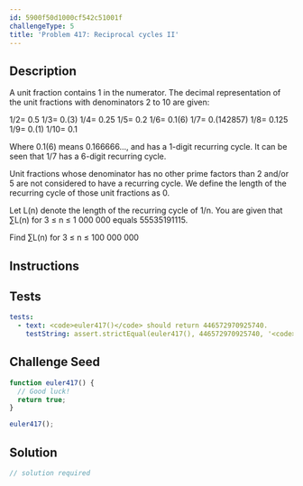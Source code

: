 ```yaml
---
id: 5900f50d1000cf542c51001f
challengeType: 5
title: 'Problem 417: Reciprocal cycles II'
---
```


## Description
<section id='description'>
A unit fraction contains 1 in the numerator. The decimal representation of the unit fractions with denominators 2 to 10 are given:

1/2= 0.5
1/3= 0.(3)
1/4= 0.25
1/5= 0.2
1/6= 0.1(6)
1/7= 0.(142857)
1/8= 0.125
1/9= 0.(1)
1/10= 0.1

Where 0.1(6) means 0.166666..., and has a 1-digit recurring cycle. It can be seen that 1/7 has a 6-digit recurring cycle.

Unit fractions whose denominator has no other prime factors than 2 and/or 5 are not considered to have a recurring cycle.
We define the length of the recurring cycle of those unit fractions as 0.


Let L(n) denote the length of the recurring cycle of 1/n.
You are given that ∑L(n) for 3 ≤ n ≤ 1 000 000 equals 55535191115.


Find ∑L(n) for 3 ≤ n ≤ 100 000 000
</section>

## Instructions
<section id='instructions'>

</section>

## Tests
<section id='tests'>

```yml
tests:
  - text: <code>euler417()</code> should return 446572970925740.
    testString: assert.strictEqual(euler417(), 446572970925740, '<code>euler417()</code> should return 446572970925740.');

```

</section>

## Challenge Seed
<section id='challengeSeed'>

<div id='js-seed'>

```js
function euler417() {
  // Good luck!
  return true;
}

euler417();
```

</div>



</section>

## Solution
<section id='solution'>

```js
// solution required
```
</section>

